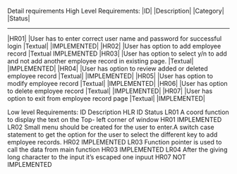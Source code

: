 Detail requirements
High Level Requirements:
|ID|	 |Description|	|Category|	|Status|
_ _ _ _ _ _ _ _ _ _ _ _ _ _ _ _ _ _ _ _ _ _ 
|HR01| |User has to enter correct user name and password for successful login	|Textual|	|IMPLEMENTED|
|HR02| |User has option to add employee record	|Textual	IMPLEMENTED
|HR03| |User has option to select y/n to add and not add another employee record in existing page.	|Textual|	|IMPLEMENTED|
|HR04| |User has option to review added or deleted employee record	|Textual|	|IMPLEMENTED|
|HR05| |User has option to modify employee record	|Textual|	|IMPLEMENTED|
|HR06| |User has option to delete employee record	|Textual|	|IMPLEMENTED|
|HR07| |User has option to exit from employee record page	|Textual|	|IMPLEMENTED|





Low level Requirements:
ID	Description	HLR ID	Status
LR01	A coord function to display the text on the Top- left corner of window	HR01	IMPLEMENTED
LR02	Small menu should be created for the user to enter.A switch case statement to get the option for the user to select the different key to add employee records.	HR02	IMPLEMENTED
LR03	Function pointer is used to call the data from main function	HR03	IMPLEMENTED
LR04	After the giving long character to the input it’s escaped one inpuut	HR07	NOT IMPLEMENTED


